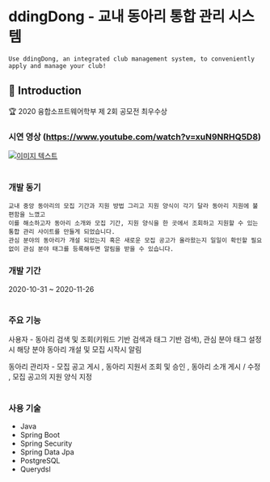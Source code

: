 # ddingDong - 교내 동아리 통합 관리 시스템
    Use ddingDong, an integrated club management system, to conveniently apply and manage your club!

:notebook_with_decorative_cover: Introduction
- 
:trophy: 2020 융합소프트웨어학부 제 2회 공모전 최우수상  

### 시연 영상 (https://www.youtube.com/watch?v=xuN9NRHQ5D8)
[![이미지 텍스트](https://user-images.githubusercontent.com/62657545/101877195-fa174f00-3bd0-11eb-976b-d793af829eb7.png)](https://www.youtube.com/watch?v=xuN9NRHQ5D8)
</br>
</br>

### 개발 동기
    교내 중앙 동아리의 모집 기간과 지원 방법 그리고 지원 양식이 각기 달라 동아리 지원에 불편함을 느꼈고  
    이를 해소하고자 동아리 소개와 모집 기간, 지원 양식을 한 곳에서 조회하고 지원할 수 있는 통합 관리 사이트를 만들게 되었습니다.  
    관심 분야의 동아리가 개설 되었는지 혹은 새로운 모집 공고가 올라왔는지 일일이 확인할 필요 없이 관심 분야 태그를 등록해두면 알림을 받을 수 있습니다. 


### 개발 기간
2020-10-31 ~ 2020-11-26
</br>
</br>  
  
  

### 주요 기능
사용자 - 동아리 검색 및 조회(키워드 기반 검색과 태그 기반 검색), 관심 분야 태그 설정 시 해당 분야 동아리 개설 및 모집 시작시 알림
  
동아리 관리자 - 모집 공고 게시 , 동아리 지원서 조회 및 승인 , 동아리 소개 게시 / 수정 , 모집 공고의 지원 양식 지정
</br> 
</br>  
### 사용 기술
* Java
* Spring Boot
* Spring Security
* Spring Data Jpa
* PostgreSQL
* Querydsl

